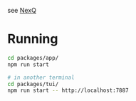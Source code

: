 see [NexQ](https://github.com/joeferner/nexq)

# Running

```bash
cd packages/app/
npm run start

# in another terminal
cd packages/tui/
npm run start -- http://localhost:7887
```